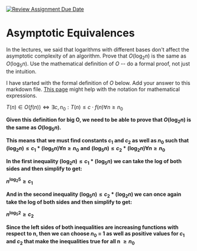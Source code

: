 [![Review Assignment Due Date](https://classroom.github.com/assets/deadline-readme-button-24ddc0f5d75046c5622901739e7c5dd533143b0c8e959d652212380cedb1ea36.svg)](https://classroom.github.com/a/fbkbKZ5N)
# Asymptotic Equivalences

In the lectures, we said that logarithms with different bases don't affect the
asymptotic complexity of an algorithm. Prove that $O(\log_{2} n)$ is the same as
$O(\log_{5} n)$. Use the mathematical definition of $O$ -- do a formal proof,
not just the intuition.

I have started with the formal definition of $O$ below. Add your answer to this
markdown file. [This
page](https://docs.github.com/en/get-started/writing-on-github/working-with-advanced-formatting/writing-mathematical-expressions)
might help with the notation for mathematical expressions.

$T(n) \in O(f(n)) \iff \exists c, n_0: T(n) \leq c \cdot f(n) \forall n \geq n_0$

**Given this definition for big O, we need to be able to prove that $O(\log_{2} n)$ is the same as $O(\log_{5} n)$.**

**This means that we must find constants $c_1$ and $c_2$ as well as $n_0$ such that $(\log_{2} n) \leq c_1 * (\log_{5} n) \forall n\geq n_0$**
**and**
**$(\log_{5} n) \leq c_2 * (\log_{2} n) \forall n\geq n_0$**

**In the first inequality $(\log_{2} n) \leq c_1 * (\log_{5} n)$ we can take the log of both sides and then simplify to get:**

**$n^{\log_{2} 5} \geq c_1$**

**And in the second inequality $(\log_{5} n) \leq c_2 * (\log_{2} n)$ we can once again take the log of both sides and then simplify to get:**

**$n^{\log_{5} 2} \geq c_2$**

**Since the left sides of both inequalities are increasing functions with respect to n, then we can choose $n_0$ = 1 as well as positive values for $c_1$ and $c_2$ that make the inequalities true for all n $\geq n_0$**
